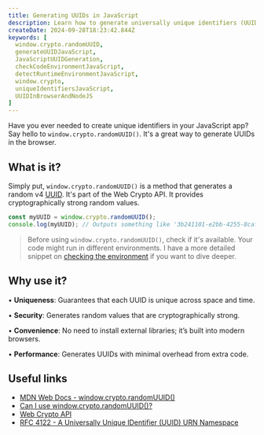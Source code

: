 ```yaml
---
title: Generating UUIDs in JavaScript
description: Learn how to generate universally unique identifiers (UUIDs) in JavaScript using window.crypto.randomUUID().
createDate: 2024-09-28T18:23:42.844Z
keywords: [
  window.crypto.randomUUID,
  generateUUIDJavaScript,
  JavaScriptUUIDGeneration,
  checkCodeEnvironmentJavaScript,
  detectRuntimeEnvironmentJavaScript,
  window.crypto,
  uniqueIdentifiersJavaScript,
  UUIDInBrowserAndNodeJS
]
---
```


Have you ever needed to create unique identifiers in your JavaScript app? Say hello to `window.crypto.randomUUID()`.
It's a great way to generate UUIDs in the browser.

## What is it?

Simply put, `window.crypto.randomUUID()` is a method that generates a
random v4 [UUID](https://en.wikipedia.org/wiki/Universally_unique_identifier). It's part of the Web Crypto API. It
provides cryptographically strong random values.

```javascript
const myUUID = window.crypto.randomUUID();
console.log(myUUID); // Outputs something like '3b241101-e2bb-4255-8caf-4136c566a962'
```

> Before using `window.crypto.randomUUID()`, check if it's available. Your code might run in different environments.
> I have a more detailed snippet on [checking the environment](/snippets/environment) if you want to dive deeper.

## Why use it?

• **Uniqueness**: Guarantees that each UUID is unique across space and time.

• **Security**: Generates random values that are cryptographically strong.

• **Convenience**: No need to install external libraries; it’s built into modern browsers.

• **Performance**: Generates UUIDs with minimal overhead from extra code.


## Useful links
- [MDN Web Docs - window.crypto.randomUUID()](https://developer.mozilla.org/en-US/docs/Web/API/Crypto/randomUUID)
- [Can I use window.crypto.randomUUID()?](https://caniuse.com/mdn-api_crypto_randomuuid)
- [Web Crypto API](https://developer.mozilla.org/en-US/docs/Web/API/Web_Crypto_API)
- [RFC 4122 - A Universally Unique IDentifier (UUID) URN Namespace](https://tools.ietf.org/html/rfc4122)
